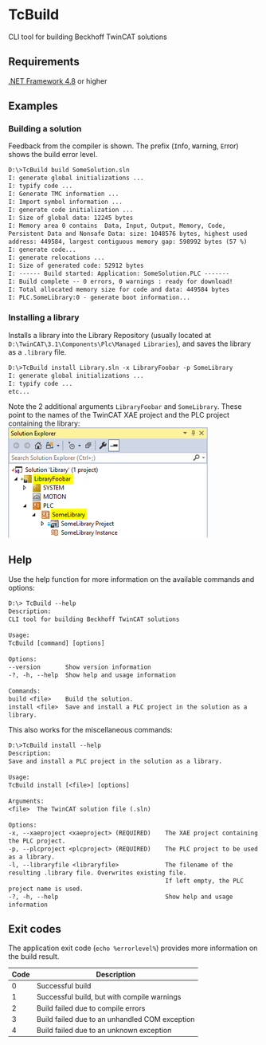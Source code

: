 # TcBuild
CLI tool for building Beckhoff TwinCAT solutions

## Requirements

[.NET Framework 4.8](https://dotnet.microsoft.com/en-us/download/dotnet-framework/net48) or higher

## Examples

### Building a solution 
Feedback from the compiler is shown. The prefix (`I`nfo, `W`arning, `E`rror) shows the build error level.

    D:\>TcBuild build SomeSolution.sln
    I: generate global initializations ...
    I: typify code ...
    I: Generate TMC information ...
    I: Import symbol information ...
    I: generate code initialization ...
    I: Size of global data: 12245 bytes
    I: Memory area 0 contains  Data, Input, Output, Memory, Code, Persistent Data and Nonsafe Data: size: 1048576 bytes, highest used address: 449584, largest contiguous memory gap: 598992 bytes (57 %)
    I: generate code...
    I: generate relocations ...
    I: Size of generated code: 52912 bytes
    I: ------ Build started: Application: SomeSolution.PLC -------
    I: Build complete -- 0 errors, 0 warnings : ready for download!
    I: Total allocated memory size for code and data: 449584 bytes
    I: PLC.SomeLibrary:0 - generate boot information...


### Installing a library

Installs a library into the Library Repository (usually located at `D:\TwinCAT\3.1\Components\Plc\Managed Libraries`), and saves the library as a `.library` file.

    D:\>TcBuild install Library.sln -x LibraryFoobar -p SomeLibrary
    I: generate global initializations ...
    I: typify code ...
    etc...

Note the 2 additional arguments `LibraryFoobar` and `SomeLibrary`. These point to the names of the TwinCAT XAE project and the PLC project containing the library:\
![Solution Explorer](images/library.png)

## Help

Use the help function for more information on the available commands and options:

    D:\> TcBuild --help
    Description:
    CLI tool for building Beckhoff TwinCAT solutions

    Usage:
    TcBuild [command] [options]

    Options:
    --version       Show version information
    -?, -h, --help  Show help and usage information

    Commands:
    build <file>    Build the solution.
    install <file>  Save and install a PLC project in the solution as a library.

This also works for the miscellaneous commands:

    D:\>TcBuild install --help
    Description:
    Save and install a PLC project in the solution as a library.

    Usage:
    TcBuild install [<file>] [options]

    Arguments:
    <file>  The TwinCAT solution file (.sln)

    Options:
    -x, --xaeproject <xaeproject> (REQUIRED)    The XAE project containing the PLC project.
    -p, --plcproject <plcproject> (REQUIRED)    The PLC project to be used as a library.
    -l, --libraryfile <libraryfile>             The filename of the resulting .library file. Overwrites existing file.
                                                If left empty, the PLC project name is used.
    -?, -h, --help                              Show help and usage information

## Exit codes

The application exit code (`echo %errorlevel%`) provides more information on the build result.

| Code | Description |
| --- | --- |
| 0 | Successful build |
| 1 | Successful build, but with compile warnings |
| 2 | Build failed due to compile errors |
| 3 | Build failed due to an unhandled COM exception |
| 4 | Build failed due to an unknown exception |
